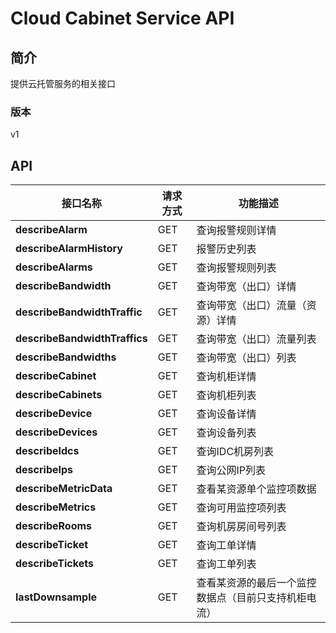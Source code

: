 # Cloud Cabinet Service API


## 简介
提供云托管服务的相关接口


### 版本
v1


## API
|接口名称|请求方式|功能描述|
|---|---|---|
|**describeAlarm**|GET|查询报警规则详情|
|**describeAlarmHistory**|GET|报警历史列表|
|**describeAlarms**|GET|查询报警规则列表|
|**describeBandwidth**|GET|查询带宽（出口）详情|
|**describeBandwidthTraffic**|GET|查询带宽（出口）流量（资源）详情|
|**describeBandwidthTraffics**|GET|查询带宽（出口）流量列表|
|**describeBandwidths**|GET|查询带宽（出口）列表|
|**describeCabinet**|GET|查询机柜详情|
|**describeCabinets**|GET|查询机柜列表|
|**describeDevice**|GET|查询设备详情|
|**describeDevices**|GET|查询设备列表|
|**describeIdcs**|GET|查询IDC机房列表|
|**describeIps**|GET|查询公网IP列表|
|**describeMetricData**|GET|查看某资源单个监控项数据|
|**describeMetrics**|GET|查询可用监控项列表|
|**describeRooms**|GET|查询机房房间号列表|
|**describeTicket**|GET|查询工单详情|
|**describeTickets**|GET|查询工单列表|
|**lastDownsample**|GET|查看某资源的最后一个监控数据点（目前只支持机柜电流）|
